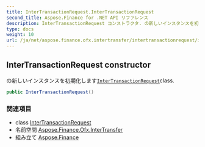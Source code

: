 ```yaml
---
title: InterTransactionRequest.InterTransactionRequest
second_title: Aspose.Finance for .NET API リファレンス
description: InterTransactionRequest コンストラクタ. の新しいインスタンスを初期化しますInterTransactionRequestclass.
type: docs
weight: 10
url: /ja/net/aspose.finance.ofx.intertransfer/intertransactionrequest/intertransactionrequest/
---
```

## InterTransactionRequest constructor

の新しいインスタンスを初期化します[`InterTransactionRequest`](../)class.

```csharp
public InterTransactionRequest()
```

### 関連項目

* class [InterTransactionRequest](../)
* 名前空間 [Aspose.Finance.Ofx.InterTransfer](../../intertransactionrequest/)
* 組み立て [Aspose.Finance](../../../)


